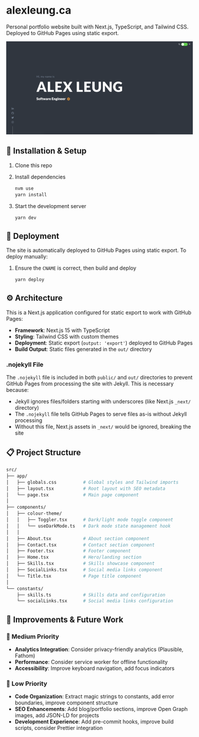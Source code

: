 # alexleung.ca

Personal portfolio website built with Next.js, TypeScript, and Tailwind CSS. Deployed to GitHub Pages using static export.

![Homepage screenshot](./public/assets/screenshot.png)

## :construction: Installation & Setup

1. Clone this repo

1. Install dependencies

   ```bash
   nvm use
   yarn install
   ```

1. Start the development server

   ```bash
   yarn dev
   ```

## :ship: Deployment

The site is automatically deployed to GitHub Pages using static export. To deploy manually:

1. Ensure the `CNAME` is correct, then build and deploy

   ```bash
   yarn deploy
   ```

## :gear: Architecture

This is a Next.js application configured for static export to work with GitHub Pages:

- **Framework**: Next.js 15 with TypeScript
- **Styling**: Tailwind CSS with custom themes
- **Deployment**: Static export (`output: 'export'`) deployed to GitHub Pages
- **Build Output**: Static files generated in the `out/` directory

### .nojekyll File

The `.nojekyll` file is included in both `public/` and `out/` directories to prevent GitHub Pages from processing the site with Jekyll. This is necessary because:

- Jekyll ignores files/folders starting with underscores (like Next.js `_next/` directory)
- The `.nojekyll` file tells GitHub Pages to serve files as-is without Jekyll processing
- Without this file, Next.js assets in `_next/` would be ignored, breaking the site

## :clipboard: Project Structure

```bash
src/
├── app/
│   ├── globals.css          # Global styles and Tailwind imports
│   ├── layout.tsx           # Root layout with SEO metadata
│   └── page.tsx             # Main page component
│
├── components/
│   ├── colour-theme/
│   │   ├── Toggler.tsx      # Dark/light mode toggle component
│   │   └── useDarkMode.ts   # Dark mode state management hook
│   │
│   ├── About.tsx            # About section component
│   ├── Contact.tsx          # Contact section component
│   ├── Footer.tsx           # Footer component
│   ├── Home.tsx             # Hero/landing section
│   ├── Skills.tsx           # Skills showcase component
│   ├── SocialLinks.tsx      # Social media links component
│   └── Title.tsx            # Page title component
│
└── constants/
    ├── skills.ts            # Skills data and configuration
    └── socialLinks.tsx      # Social media links configuration
```

## :memo: Improvements & Future Work

### 🎯 Medium Priority

- **Analytics Integration**: Consider privacy-friendly analytics (Plausible, Fathom)
- **Performance**: Consider service worker for offline functionality
- **Accessibility**: Improve keyboard navigation, add focus indicators

### 🔧 Low Priority

- **Code Organization**: Extract magic strings to constants, add error boundaries, improve component structure
- **SEO Enhancements**: Add blog/portfolio sections, improve Open Graph images, add JSON-LD for projects
- **Development Experience**: Add pre-commit hooks, improve build scripts, consider Prettier integration
